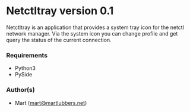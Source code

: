 Netctltray version 0.1
======================
Netctltray is an application that provides a system tray icon for the netctl
network manager. Via the system icon you can change profile and get query the
status of the current connection.

### Requirements
- Python3
- PySide

### Author(s)
-	Mart (mart@martlubbers.net)
